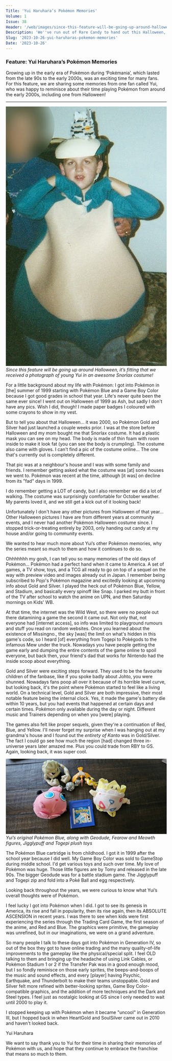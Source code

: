 ```yaml
---
Title: 'Yui Haruhara’s Pokémon Memories'
Volume: 1
Issue: 38
Header: '/web/images/since-this-feature-will-be-going-up-around-halloween-its-fitting-that-we-received-a-photograph-of-yo.png'
Description: 'We''ve run out of Rare Candy to hand out this Halloween, but we do have some great Pokémon memories by Yui Haruhara, Pokémon news, and more of your letters addressed to the Johto Times mailbag!'
Slug: '2023-10-26-yui-haruharas-pokemon-memories'
Date: '2023-10-26'
---
```

### Feature: Yui Haruhara’s Pokémon Memories
Growing up in the early era of Pokémon during ‘Pokémania’, which lasted from the late 90s to the early 2000s, was an exciting time for many fans. For this feature, we are sharing some memories from one fan called Yui, who was happy to reminisce about their time playing Pokémon from around the early 2000s, including one from Halloween!

* * *



[![Since this feature will be going up around Halloween, it’s fitting that we received a photograph of young Yui in an awesome Snorlax costume!](/web/images/since-this-feature-will-be-going-up-around-halloween-its-fitting-that-we-received-a-photograph-of-yo.png)](/web/images/since-this-feature-will-be-going-up-around-halloween-its-fitting-that-we-received-a-photograph-of-yo.png)*Since this feature will be going up around Halloween, it’s fitting that we received a photograph of young Yui in an awesome Snorlax costume!*



For a little background about my life with Pokémon: I got into Pokémon in \[the\] summer of 1999 starting with Pokémon Blue and a Game Boy Color because I got good grades in school that year. Life's never quite been the same ever since! I went out on Halloween of 1999 as Ash, but sadly I don't have any pics. Wish I did, though! I made paper badges I coloured with some crayons to show in my vest.

But to tell you about that Halloween... it was 2000, so Pokémon Gold and Silver had just launched a couple weeks prior. I was at the store before Halloween and my mom bought me that Snorlax costume. It had a plastic mask you can see on my head. The body is made of thin foam with room inside to make it look fat (you can see the body is crumpling). The costume also came with gloves. I can't find a pic of the costume online... The one that's currently out is completely different.

That pic was at a neighbour's house and I was with some family and friends. I remember getting asked what the costume was \[at\] some houses we went to. Pokémon was recent at the time, although \[it was\] on decline from its "fad" days in 1999. 

I do remember getting a LOT of candy, but I also remember we did a lot of walking. The costume was surprisingly comfortable for October weather. My parents loved it, and we still get a kick out of it looking back!

Unfortunately I don't have any other pictures from Halloween of that year... Other Halloween pictures I have are from different years at community events, and I never had another Pokémon Halloween costume since. I stopped trick-or-treating entirely by 2003, only handing out candy at my house and/or going to community events.

We wanted to hear much more about Yui’s other Pokémon memories, why the series meant so much to them and how it continues to do so.

Ohhhhhhh my gosh, I can tell you so many memories of the old days of Pokémon... Pokémon had a perfect hand when it came to America. A set of games, a TV show, toys, and a TCG all ready to go on top of a sequel on the way with preview video and images already out in Japan. I remember being subscribed to Pojo's Pokémon magazine and excitedly looking at upcoming info about Gold and Silver. I played the heck out of Pokémon Blue, Yellow, and Stadium, and basically every spinoff like Snap. I parked my butt in front of the TV after school to watch the anime on UPN, and then Saturday mornings on Kids' WB.

At that time, the internet was the Wild West, so there were no people out there datamining a game the second it came out. Not only that, not everyone had \[internet access\], so info was limited to playground rumours and stuff you read on random websites. Once you learned about the existence of Missingno., the sky \[was\] the limit on what's hidden in this game's code, so I heard \[of\] everything from Togepi to Pokégods to the infamous Mew under the truck. Nowadays you have people getting the game early and dumping the entire contents of the game online to spoil everyone, but back then, your friend's dad that works for Nintendo had the inside scoop about everything.

Gold and Silver were exciting steps forward. They used to be the favourite children of the fanbase, like if you spoke badly about Johto, you were shunned. Nowadays fans poop all over it because of its horrible level curve, but looking back, it's the point where Pokémon started to feel like a living world. On a technical level, Gold and Silver are both impressive, their most notable feature being the internal clock. Yes, it made the game's battery die within 10 years, but you had events that happened at certain days and certain times. Pokémon only available during the day or night. Different music and Trainers depending on when you \[were\] playing.

The games also felt like proper sequels, given they're a continuation of Red, Blue, and Yellow. I'll never forget my surprise when I was hanging out at my grandma's house and I found out the _entirety of Kanto_ was in Gold/Silver. The fact I could go see how much the region \[had\] changed three in-universe years later amazed me. Plus you could trade from RBY to GS. Again, looking back, it was super cool.



[![Yui’s original Pokémon Blue, along with Geodude, Fearow and Meowth figures, Jigglypuff and Togepi plush toys](/web/images/yuis-original-pokemon-blue-along-with-geodude-fearow-and-meowth-figures-jigglypuff-and-togepi-plush-.jpeg)](/web/images/yuis-original-pokemon-blue-along-with-geodude-fearow-and-meowth-figures-jigglypuff-and-togepi-plush-.jpeg)*Yui’s original Pokémon Blue, along with Geodude, Fearow and Meowth figures, Jigglypuff and Togepi plush toys*



The Pokémon Blue cartridge is from childhood. I got it in 1999 after the school year because I did well. My Game Boy Color was sold to GameStop during middle school. I'd get various toys and such over time. My love of Pokémon was huge. Those little figures are by Tomy and released in the late 90s. The bigger Geodude was for a battle stadium game. The Jigglypuff and Togepi zip and fold into a Poké Ball and egg respectively.

Looking back throughout the years, we were curious to know what Yui’s overall thoughts were of Pokémon.

I feel lucky I got into Pokémon when I did. I got to see its genesis in America, its rise and fall in popularity, then its rise again, then its ABSOLUTE ASCENSION in recent years. I was there to see when kids were first experiencing the series through the Trading Card Game, the first season of the anime, and Red and Blue. The graphics were primitive, the gameplay was unrefined, but in our imaginations, we were on a grand adventure.

So many people I talk to these days got into Pokémon in Generation IV, so out of the box they got to have online trading and the many quality-of-life improvements to the gameplay like the physical/special split. I feel OLD talking to them and bringing up the headache of using Link Cables, or Pokémon Stadium 1 or 2 if the Transfer Pak was in a good enough mood, but I so fondly reminisce on those early sprites, the beeps-and-boops of the music and sound effects, and every \[player\] having Psychic, Earthquake, and Thunderbolt to make their teams unstoppable. Gold and Silver felt more refined with better-looking sprites, Game Boy Color-compatible graphics, and the addition of more techniques and the Dark and Steel types. I feel just as nostalgic looking at GS since I only needed to wait until 2000 to play it.

I stopped keeping up with Pokémon when it became "uncool" in Generation III, but I hopped back in when HeartGold and SoulSilver came out in 2010 and haven't looked back.

Yui Haruhara

We want to say thank you to Yui for their time in sharing their memories of Pokémon with us, and hope that they continue to embrace the franchise that means so much to them.